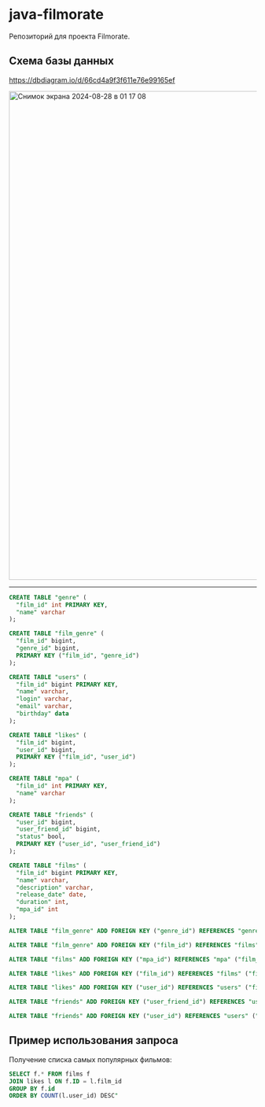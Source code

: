# java-filmorate
Репозиторий для проекта Filmorate.
## Схема базы данных
https://dbdiagram.io/d/66cd4a9f3f611e76e99165ef

<img width="994" alt="Снимок экрана 2024-08-28 в 01 17 08" src="https://github.com/user-attachments/assets/c068fdb5-8f94-4877-a710-0f93a8980e5b">

---
```SQL
CREATE TABLE "genre" (
  "film_id" int PRIMARY KEY,
  "name" varchar
);

CREATE TABLE "film_genre" (
  "film_id" bigint,
  "genre_id" bigint,
  PRIMARY KEY ("film_id", "genre_id")
);

CREATE TABLE "users" (
  "film_id" bigint PRIMARY KEY,
  "name" varchar,
  "login" varchar,
  "email" varchar,
  "birthday" data
);

CREATE TABLE "likes" (
  "film_id" bigint,
  "user_id" bigint,
  PRIMARY KEY ("film_id", "user_id")
);

CREATE TABLE "mpa" (
  "film_id" int PRIMARY KEY,
  "name" varchar
);

CREATE TABLE "friends" (
  "user_id" bigint,
  "user_friend_id" bigint,
  "status" bool,
  PRIMARY KEY ("user_id", "user_friend_id")
);

CREATE TABLE "films" (
  "film_id" bigint PRIMARY KEY,
  "name" varchar,
  "description" varchar,
  "release_date" date,
  "duration" int,
  "mpa_id" int
);

ALTER TABLE "film_genre" ADD FOREIGN KEY ("genre_id") REFERENCES "genre" ("film_id");

ALTER TABLE "film_genre" ADD FOREIGN KEY ("film_id") REFERENCES "films" ("film_id");

ALTER TABLE "films" ADD FOREIGN KEY ("mpa_id") REFERENCES "mpa" ("film_id");

ALTER TABLE "likes" ADD FOREIGN KEY ("film_id") REFERENCES "films" ("film_id");

ALTER TABLE "likes" ADD FOREIGN KEY ("user_id") REFERENCES "users" ("film_id");

ALTER TABLE "friends" ADD FOREIGN KEY ("user_friend_id") REFERENCES "users" ("film_id");

ALTER TABLE "friends" ADD FOREIGN KEY ("user_id") REFERENCES "users" ("film_id");
```

## Пример использования запроса
Получение списка самых популярных фильмов: 
```SQL
SELECT f.* FROM films f 
JOIN likes l ON f.ID = l.film_id 
GROUP BY f.id 
ORDER BY COUNT(l.user_id) DESC"
```

